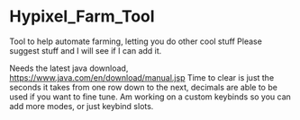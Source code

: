 # Hypixel_Farm_Tool
Tool to help automate farming, letting you do other cool stuff
Please suggest stuff and I will see if I can add it.

Needs the latest java download, https://www.java.com/en/download/manual.jsp
Time to clear is just the seconds it takes from one row down to the next, decimals are able to be used if you want to fine tune. 
Am working on a custom keybinds so you can add more modes, or just keybind slots.
